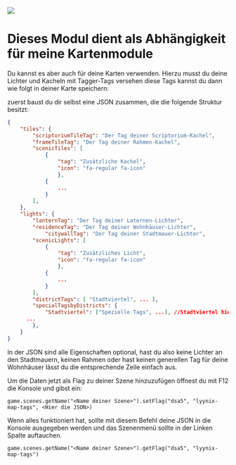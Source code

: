 ![](https://img.shields.io/badge/Foundry-v12-informational)


# Dieses Modul dient als Abhängigkeit für meine Kartenmodule
Du kannst es aber auch für deine Karten verwenden. Hierzu musst du deine Lichter und Kacheln mit Tagger-Tags versehen
diese Tags kannst du dann wie folgt in deiner Karte speichern:

zuerst baust du dir selbst eine JSON zusammen, die die folgende Struktur besitzt:
```json
{
	"tiles": {
		"scriptoriumTileTag": "Der Tag deiner Scriptorium-Kachel", 
		"frameTileTag": "Der Tag deiner Rahmen-Kachel",
		"scenicTiles": [
			{
				"tag": "Zusätzliche Kachel",
				"icon": "fa-regular fa-icon"
		    	},
			{
				...
			}
		],
	},
	"lights": {
		"lanternTag": "Der Tag deiner Laternen-Lichter",
		"residenceTag": "Der Tag deiner Wohnhäuser-Lichter",
    		"citywallTag": "Der Tag deiner Stadtmauer-Lichter",
		"scenicLights": [
			{
				"tag": "Zusätzliches Licht",
				"icon": "fa-regular fa-icon"
		    	},
			{
				...
			}
		],
		"districtTags": [ "Stadtviertel", ... ],
		"specialTagsbyDistricts": {
			"Stadtviertel": ["Spezielle Tags", ...], //Stadtviertel hier müssen mit Stadtviertel aus "districtTags" übereinstimmen
      ...
		},
	}
}
```
In der JSON sind alle Eigenschaften optional, hast du also keine Lichter an den Stadtmauern, keinen Rahmen oder hast keinen generellen Tag für deine Wohnhäuser lässt du die entsprechende Zeile einfach aus.

Um die Daten jetzt als Flag zu deiner Szene hinzuzufügen öffnest du mit F12 die Konsole und gibst ein:
```
game.scenes.getName("<Name deiner Szene>").setFlag("dsa5", "lyynix-map-tags", <Hier die JSON>)
```

Wenn alles funktioniert hat, sollte mit diesem Befehl deine JSON in die Konsole ausgegeben werden und das Szenenmenü sollte in der Linken Spalte auftauchen.
```
game.scenes.getName("<Name deiner Szene>").getFlag("dsa5", "lyynix-map-tags")
```
